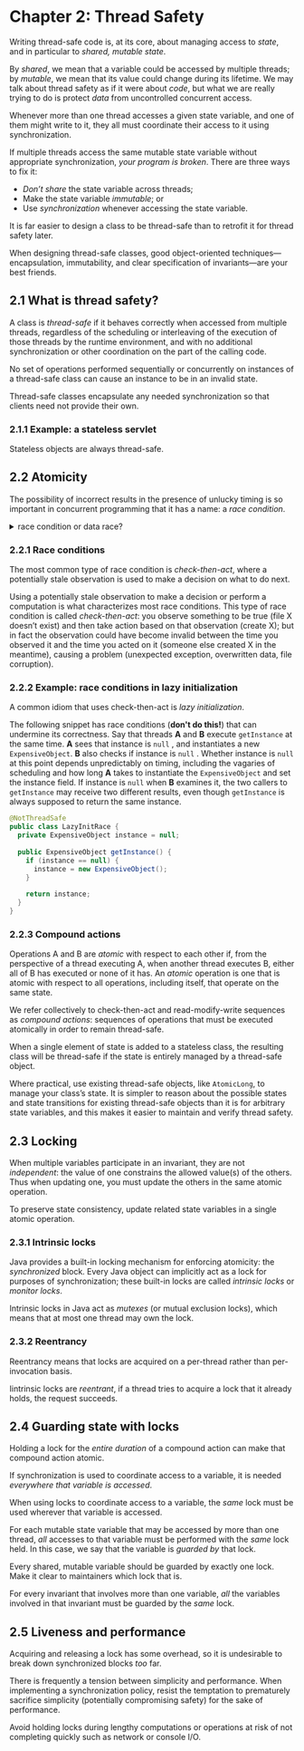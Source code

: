 # Chapter 2: Thread Safety

Writing thread-safe code is, at its core, about managing access to _state_, and in particular to _shared, mutable state_.

By _shared_, we mean that a variable could be accessed by multiple threads; by _mutable_, we mean that its value could change during its lifetime. We may talk about thread safety as if it were about _code_, but what we are really trying to do is protect _data_ from uncontrolled concurrent access.

Whenever more than one thread accesses a given state variable, and one of them might write to it, they all must coordinate their access to it using synchronization.

If multiple threads access the same mutable state variable without appropriate synchronization, _your program is broken_. There are three ways to fix it:

* _Don’t share_ the state variable across threads;
* Make the state variable _immutable_; or
* Use _synchronization_ whenever accessing the state variable.

It is far easier to design a class to be thread-safe than to retrofit it for thread safety later.

When designing thread-safe classes, good object-oriented techniques—encapsulation, immutability, and clear specification of invariants—are your best friends.

## 2.1 What is thread safety?

A class is _thread-safe_ if it behaves correctly when accessed from multiple threads, regardless of the scheduling or interleaving of the execution of those threads by the runtime environment, and with no additional synchronization or other coordination on the part of the calling code.

No set of operations performed sequentially or concurrently on instances of a thread-safe class can cause an instance to be in an invalid state.

Thread-safe classes encapsulate any needed synchronization so that clients need not provide their own.

### 2.1.1 Example: a stateless servlet

Stateless objects are always thread-safe.

## 2.2 Atomicity

The possibility of incorrect results in the presence of unlucky timing is so important in concurrent programming that it has a name: a _race condition_.

<details><summary>race condition or data race? </summary>The term _race condition_ is often confused with the related term _data race_, which arises when synchronization is not used to coordinate all access to a shared nonfinal field. You risk a data race whenever a thread writes a variable that might next be read by another thread or reads a variable that might have last been written by another thread if both threads do not use synchronization; code with data races has no useful defined semantics under the Java Memory Model. Not all race conditions are data races, and not all data races are race conditions, but they both can cause concurrent programs to fail in unpredictable ways.</details>

### 2.2.1 Race conditions

The most common type of race condition is _check-then-act_, where a potentially stale observation is used to make a decision on what to do next.

Using a potentially stale observation to make a decision or perform a computation is what characterizes most race conditions. This type of race condition is called _check-then-act_: you observe something to be true (file X doesn’t exist) and then take action based on that observation (create X); but in fact the observation could have become invalid between the time you observed it and the time you acted on it (someone else created X in the meantime), causing a problem (unexpected exception, overwritten data, file corruption).

### 2.2.2 Example: race conditions in lazy initialization

A common idiom that uses check-then-act is _lazy initialization_.

The following snippet has race conditions (**don't do this!**) that can undermine its correctness. Say that threads **A** and **B** execute `getInstance` at the same time. **A** sees that instance is `null` , and instantiates a new `ExpensiveObject`. **B** also checks if instance is `null` . Whether instance is `null` at this point depends unpredictably on timing, including the vagaries of scheduling and how long **A** takes to instantiate the `ExpensiveObject` and set the instance field. If instance is `null` when **B** examines it, the two callers to `getInstance` may receive two different results, even though `getInstance` is always supposed to return the same instance.

```java
@NotThreadSafe
public class LazyInitRace {
  private ExpensiveObject instance = null;
  
  public ExpensiveObject getInstance() {
    if (instance == null) {
      instance = new ExpensiveObject();
    }
    
    return instance;
  }
}
```

### 2.2.3 Compound actions

Operations A and B are _atomic_ with respect to each other if, from the perspective of a thread executing A, when another thread executes B, either all of B has executed or none of it has. An _atomic_ operation is one that is atomic with respect to all operations, including itself, that operate on the same state.

We refer collectively to check-then-act and read-modify-write sequences as _compound actions_: sequences of operations that must be executed atomically in order to remain thread-safe.

When a single element of state is added to a stateless class, the resulting class will be thread-safe if the state is
entirely managed by a thread-safe object.

Where practical, use existing thread-safe objects, like `AtomicLong`, to manage your class’s state. It is simpler to reason about the possible states and state transitions for existing thread-safe objects than it is for arbitrary state variables, and this makes it easier to maintain and verify thread safety.

## 2.3 Locking

When multiple variables participate in an invariant, they are not _independent_: the value of one constrains the allowed value(s) of the others. Thus when updating one, you must update the others in the same atomic operation.

To preserve state consistency, update related state variables in a single atomic operation.

### 2.3.1 Intrinsic locks

Java provides a built-in locking mechanism for enforcing atomicity: the _synchronized_ block. Every Java object can implicitly act as a lock for purposes of synchronization; these built-in locks are called _intrinsic locks_ or _monitor locks_.

Intrinsic locks in Java act as _mutexes_ (or mutual exclusion locks), which means that at most one thread may own the lock.

### 2.3.2 Reentrancy

Reentrancy means that locks are acquired on a per-thread rather than per-invocation basis.

Iintrinsic locks are _reentrant_, if a thread tries to acquire a lock that it already holds, the request succeeds.

## 2.4 Guarding state with locks

Holding a lock for the _entire duration_ of a compound action can make that compound action atomic.

If synchronization is used to coordinate access to a variable, it is needed _everywhere that variable is accessed_.

When using locks to coordinate access to a variable, the _same_ lock must be used wherever that variable is accessed.

For each mutable state variable that may be accessed by more than one thread, _all_ accesses to that variable must be performed with the _same_ lock held. In this case, we say that the variable is _guarded by_ that lock.

Every shared, mutable variable should be guarded by exactly one lock. Make it clear to maintainers which lock that is.

For every invariant that involves more than one variable, _all_ the variables involved in that invariant must be guarded by the _same_ lock.

## 2.5 Liveness and performance

Acquiring and releasing a lock has some overhead, so it is undesirable to break down synchronized blocks _too_ far.

There is frequently a tension between simplicity and performance. When implementing a synchronization policy, resist the temptation to prematurely sacrifice simplicity (potentially compromising safety) for the sake of performance.

Avoid holding locks during lengthy computations or operations at risk of not completing quickly such as network or console I/O.
